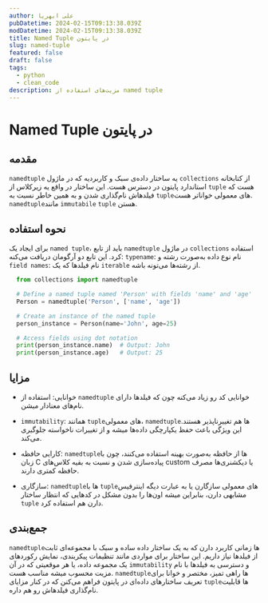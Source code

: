 ```yaml
---
author: علی ابهریا
pubDatetime: 2024-02-15T09:13:38.039Z
modDatetime: 2024-02-15T09:13:38.039Z
title: Named Tuple در پایتون
slug: named-tuple
featured: false
draft: false
tags:
  - python
  - clean_code
description: مزیت‌های استفاده از named tuple
---
```


# Named Tuple در پایتون

## مقدمه

`namedtuple` یه ساختار داده‌ی سبک و کاربردیه که در ماژول `collections` از کتابخانه استاندارد پایتون در دسترس هست. این ساختار در واقع یه زیرکلاس از `tuple` هست که فیلدهاش نام‌گذاری‌ شدن و به همین خاطر نسبت به `tuple`های معمولی خواناتر هست. `namedtuple‌`مانند `immutabile` `tuple` هستن.

## نحوه استفاده

برای ایجاد یک `named tuple`، باید از تابع `namedtuple` در ماژول `collections` استفاده کرد. این تابع دو آرگومان دریافت می‌کنه:
`typename`: نام نوع داده به‌صورت رشته و `field names`: نام فیلدها که یک `iterable` از رشته‌ها می‌تونه باشه.

```python
  from collections import namedtuple

  # Define a named tuple named 'Person' with fields 'name' and 'age'
  Person = namedtuple('Person', ['name', 'age'])

  # Create an instance of the named tuple
  person_instance = Person(name='John', age=25)

  # Access fields using dot notation
  print(person_instance.name)  # Output: John
  print(person_instance.age)   # Output: 25
```

## مزایا

- خوانایی: استفاده از `namedtuple` خوانایی کد رو زیاد می‌کنه چون که فیلدها دارای نام‌های معنادار میشن.

- `immutability`: همانند `tuple`های معمولی، `namedtuple`ها هم تغییرناپذیر هستند. این ویژگی باعث حفظ یکپارچگی داده‌ها میشه و از تغییرات ناخواسته جلوگیری می‌کند.

- کارایی حافظه: `namedtuple`ها از حافظه به‌صورت بهینه استفاده می‌کنند، چون با زبان C پیاده‌سازی شدن و نسبت به بقیه کلاس‌های custom یا دیکشنری‌ها مصرف حافظه کمتری دارند.

- سازگاری: `namedtuple`ها با `tuple`های معمولی سازگارن یا به عبارت دیگه اینترفیس مشابهی دارن، بنابراین میشه اون‌ها را بدون مشکل در کدهایی که انتظار ساختار `tuple` دارن هم استفاده کرد.

## جمع‌بندی

`namedtuple`ها زمانی کاربرد دارن که به یک ساختار داده‌ ساده و سبک با مجموعه‌ای ثابت از فیلدها نیاز داریم. این ساختار برای مواردی مانند تنظیمات پیکربندی، نمایش رکوردهای یک مجموعه داده، یا هر موقعیتی که در آن `immutability` و دسترسی به فیلدها با نام مزیت محسوب میشه مناسب هست. `namedtuple‌`ها راهی تمیز، مختصر و خوانا برای تعریف ساختارهای داده‌ای در پایتون فراهم می‌کنن که در کنار مزایای `tuple`ها قابلیت نام‌گذاری‌ فیلدهاش رو هم داره.
